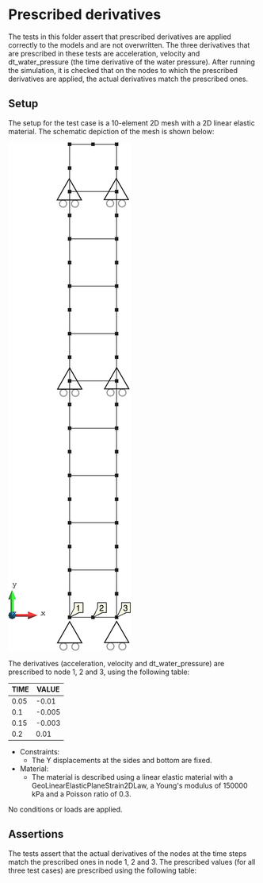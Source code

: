 # Prescribed derivatives

The tests in this folder assert that prescribed derivatives are applied correctly to the models and are not overwritten.
The
three derivatives that are prescribed in these tests are acceleration, velocity and dt_water_pressure (the time
derivative of the water
pressure). After running the simulation, it is checked that on the nodes to which the prescribed derivatives are
applied, the actual derivatives match the prescribed ones.

## Setup

The setup for the test case is a 10-element 2D mesh with a 2D linear elastic material. The schematic depiction of the
mesh is shown below:

![MeshStructure](MeshStructure.svg)

The derivatives (acceleration, velocity and dt_water_pressure) are prescribed to node 1, 2 and 3, using the following
table:

| TIME | VALUE  |
|------|--------|
| 0.05 | -0.01  |
| 0.1  | -0.005 |
| 0.15 | -0.003 |
| 0.2  | 0.01   |

- Constraints:
    - The Y displacements at the sides and bottom are fixed.
- Material:
    - The material is described using a linear elastic material with a GeoLinearElasticPlaneStrain2DLaw, a Young's
      modulus
      of 150000 kPa and a Poisson ratio of 0.3.

No conditions or loads are applied.

## Assertions

The tests assert that the actual derivatives of the nodes at the time steps match the prescribed ones in node 1, 2 and
3.
The prescribed values (for all three test cases) are prescribed using the following table:



